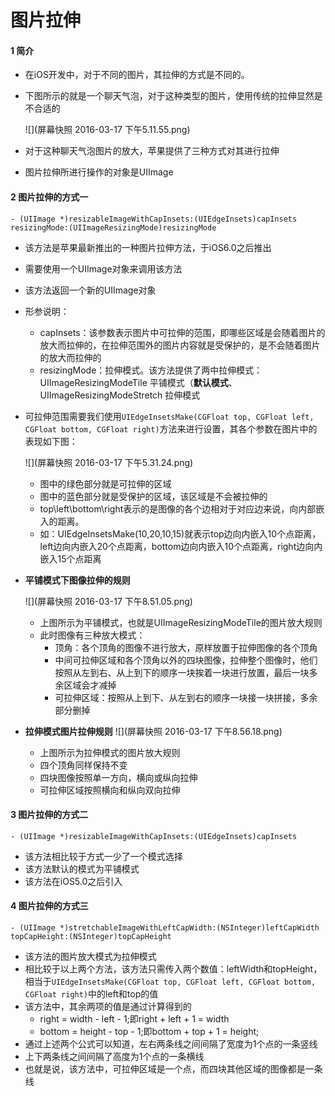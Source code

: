 # 图片拉伸
#### 1 简介
- 在iOS开发中，对于不同的图片，其拉伸的方式是不同的。

- 下图所示的就是一个聊天气泡，对于这种类型的图片，使用传统的拉伸显然是不合适的

  ![](屏幕快照 2016-03-17 下午5.11.55.png)
- 对于这种聊天气泡图片的放大，苹果提供了三种方式对其进行拉伸
- 图片拉伸所进行操作的对象是UIImage
  
#### 2 图片拉伸的方式一
```- (UIImage *)resizableImageWithCapInsets:(UIEdgeInsets)capInsets resizingMode:(UIImageResizingMode)resizingMode```
- 该方法是苹果最新推出的一种图片拉伸方法，于iOS6.0之后推出
- 需要使用一个UIImage对象来调用该方法
- 该方法返回一个新的UIImage对象
- 形参说明：
  - capInsets：该参数表示图片中可拉伸的范围，即哪些区域是会随着图片的放大而拉伸的，在拉伸范围外的图片内容就是受保护的，是不会随着图片的放大而拉伸的
  - resizingMode：拉伸模式。该方法提供了两中拉伸模式：UIImageResizingModeTile 平铺模式（**默认模式**、 UIImageResizingModeStretch 拉伸模式
- 可拉伸范围需要我们使用```UIEdgeInsetsMake(CGFloat top, CGFloat left, CGFloat bottom, CGFloat right)```方法来进行设置，其各个参数在图片中的表现如下图：

  ![](屏幕快照 2016-03-17 下午5.31.24.png)
  - 图中的绿色部分就是可拉伸的区域
  - 图中的蓝色部分就是受保护的区域，该区域是不会被拉伸的
  - top\left\bottom\right表示的是图像的各个边相对于对应边来说，向内部嵌入的距离。
  - 如：UIEdgeInsetsMake(10,20,10,15)就表示top边向内嵌入10个点距离，left边向内嵌入20个点距离，bottom边向内嵌入10个点距离，right边向内嵌入15个点距离
- **平铺模式下图像拉伸的规则**
  
  ![](屏幕快照 2016-03-17 下午8.51.05.png)
  - 上图所示为平铺模式，也就是UIImageResizingModeTile的图片放大规则
  - 此时图像有三种放大模式：
    - 顶角：各个顶角的图像不进行放大，原样放置于拉伸图像的各个顶角
    - 中间可拉伸区域和各个顶角以外的四块图像，拉伸整个图像时，他们按照从左到右、从上到下的顺序一块挨着一块进行放置，最后一块多余区域会才减掉
    - 可拉伸区域：按照从上到下、从左到右的顺序一块接一块拼接，多余部分删掉
    
- **拉伸模式图片拉伸规则**
  ![](屏幕快照 2016-03-17 下午8.56.18.png)
  - 上图所示为拉伸模式的图片放大规则
  - 四个顶角同样保持不变
  - 四块图像按照单一方向，横向或纵向拉伸
  - 可拉伸区域按照横向和纵向双向拉伸

#### 3 图片拉伸的方式二
```- (UIImage *)resizableImageWithCapInsets:(UIEdgeInsets)capInsets```
- 该方法相比较于方式一少了一个模式选择
- 该方法默认的模式为平铺模式
- 该方法在iOS5.0之后引入

#### 4 图片拉伸的方式三
```- (UIImage *)stretchableImageWithLeftCapWidth:(NSInteger)leftCapWidth topCapHeight:(NSInteger)topCapHeight```
- 该方法的图片放大模式为拉伸模式
- 相比较于以上两个方法，该方法只需传入两个数值：leftWidth和topHeight，相当于```UIEdgeInsetsMake(CGFloat top, CGFloat left, CGFloat bottom, CGFloat right)```中的left和top的值
- 该方法中，其余两项的值是通过计算得到的
  - right = width - left - 1;即right + left + 1 = width
  - bottom = height - top - 1;即bottom + top + 1 = height;
- 通过上述两个公式可以知道，左右两条线之间间隔了宽度为1个点的一条竖线
- 上下两条线之间间隔了高度为1个点的一条横线
- 也就是说，该方法中，可拉伸区域是一个点，而四块其他区域的图像都是一条线
  



